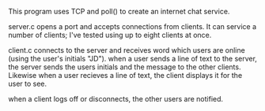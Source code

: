 This program uses TCP and poll() to create an internet chat service. 

server.c opens a port and accepts connections from clients. 
It can service a number of clients; I've tested using up to eight clients at once.

client.c connects to the server and receives word which users are online (using the user's initials "JD").
when a user sends a line of text to the server, the server sends the users initials and the message
to the other clients. Likewise when a user recieves a line of text, the client displays it for the user to see.

when a client logs off or disconnects, the other users are notified.

